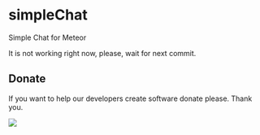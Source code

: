# simpleChat
Simple Chat for Meteor

It is not working right now, please, wait for next commit.

## Donate
If you want to help our developers create software donate please. Thank you.

[![](https://www.paypalobjects.com/en_US/i/btn/btn_donateCC_LG.gif)](https://www.paypal.com/cgi-bin/webscr?cmd=_s-xclick&hosted_button_id=V98VLPSG6NQA6)
